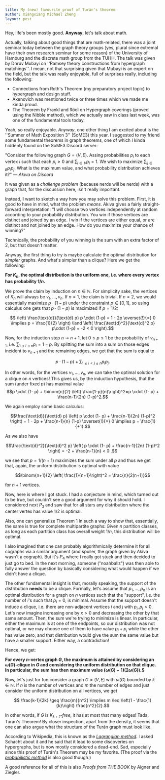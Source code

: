 ```yaml
---
title: My (new) favourite proof of Turán's theorem
author: Xiangxiang Michael Zheng
layout: post
---
```


Hey, life's been mostly good. **Anyway**, let's talk about math. 

Actually, talking about good things that are math-related, there was a joint seminar today between the graph theory groups (yes, plural since extremal have their own research seminar for some reason) of the University of Hamburg and the discrete math group from the TUHH. The talk was given by Dhruv Mubayi on ''Ramsey theory constructions from hypergraph matchings''. I mean, not that surprising given that 
Mubayi is an expert on the field, but the talk was really enjoyable, full of surprises really, including the following: 

- Connections from Roth's Theorem (my preparatory project topic) to hypergraph and design stuff. 
- Axenovich was mentioned twice or three times which we made me kinda proud. 
- The Theorem by Frankl and Rödl on Hypergraph coverings (proved using the Nibble method), which we actually saw in class last week, was one of the fundamental tools today. 

Yeah, so really enjoyable. *Anyway*, one other thing I am excited about is the ''Summer of Math Exposition 3'' (SoME3) this year. 
I suggested to my friend some fundamental theorems in graph theorems, one of which I kinda hiddenly found on the SoME3 Discord server: 

"Consider the following graph $G = (V,E)$. Assing probabilities $p_i$ to each vertex $i$ such that each $p_i \geq 0$ and $\sum_{i \in V} p_i = 1$. We wish to maximize $\sum_{ij \in E} p_i p_j$. What is the maximum value, and what probability distribution achieves it?" <cite>— Akiva on Discord</cite>

It was given as a *challenge problem* (because nerds will be nerds) with a graph that, for the discussion here, isn't really important. 

Instead, I want to sketch a way how you may solve this problem. First, it is good to have in mind, what the problem *means*. Akiva gives a fairly straight-forward interpretation: "I will choose two vertices independently at random according to your probability distribution. You win if those vertices are distinct and joined by an edge. I win if the vertices are either equal, or are distinct and not joined by an edge. How do you maximize your chance of winning?" 

Technically, the probability of you winning is the sum with an extra factor of 2, but that doesn't matter. 

Anyway, the first thing to try is maybe calculate the optimal distribution for *simpler* graphs. And what's simpler than a clique? 
Here we get the following: 

**For $K_n$, the optimal distribution is the uniform one, i.e. where every vertex has probability $1/n$.**


We prove the claim by induction on $n \in \mathbb{N}$. For simplicity sake, the vertices of $K_n$ will always be $v_1, \dots, v_n$. If $n = 1$, the claim is trivial. If $n = 2$, we would essentially maximize $p \cdot (1-p)$ under the constraint $p \in [0,1]$, so using calculus one gets that $p \cdot (1-p)$ is maximized if $p = 1/2$:

$$ \left( \frac{\text{d}}{\text{d} p} p \cdot (1-p) = 1 - 2p \overset{!}{=} 0 \implies p = \frac{1}{2} \right) \land \left( \frac{\text{d}^2}{\text{d}^2 p} p\cdot (1-p) = -2 < 0 \right).$$

Now, for the induction step $n \rightsquigarrow n+1$, let $0 \leq p \leq 1$ be the probability of $v_{n+1}$, i.e. $\sum_{1 \leq i \leq n} p_i = 1-p$. By splitting the sum into a sum on those edges incident to $v_{n+1}$ and the remaining edges, we get that the sum is equal to 

$$p \cdot (1- p) + \sum_{1 \leq  i < j \leq n} p_i p_j.$$ 

In other words, for the vertices $v_1, \dots, v_n$, we can take the optimal solution for a clique on $n$ vertices! This gives us, by the induction hypothesis, that the sum (under fixed $p$) has maximal value $$p \cdot (1- p) + \binom{n}{2} \left( \frac{1-p}{n}\right)^2=p \cdot (1- p) + \frac{n-1}{2n} (1-p)^2.$$ 

We again employ some basic calculus: 

$$\frac{\text{d}}{\text{d} p} \left( p \cdot (1- p) + \frac{n-1}{2n} (1-p)^2 \right) = 1 - 2p  + \frac{n-1}{n} (1-p) \overset{!}{=} 0 \implies p = \frac{1}{+1}.$$

As we also have 

$$\frac{\text{d}^2}{\text{d}^2 p} \left( p \cdot (1- p) + \frac{n-1}{2n} (1-p)^2 \right)  = -2 + \frac{n-1}{n} < 0 ,$$

we see that $p = 1 / (n+1)$ maximizes the sum under all $p$ and thus we get that, again, the uniform distribution is optimal with value 

$$\binom{n+1}{2} \left( \frac{1}{n+1}\right)^2 = \frac{n}{2(n+1)}$$

for $n+1$ vertices. 

Now, here is where I got stuck. I had a conjecture in mind, which turned out to be true, but couldn't see a good argument for why it should hold. I considered next $P_3$ and saw that for all stars any distribution where the center vertex has value $1/2$ is optimal. 

Also, one can generalize Theorem 1 in such a way to show that, essentially, the same is true for complete multipartite graphs: Given $n$ partition classes, as long as each partition class has overall weight $1 /n$, this distribution will be optimal. 

I also imagined that one can probably algorithmically determine it for all cographs via a similar argument (and spoiler, the graph given by Akiva wasn't a cograph). But it's $P_4$ where I really got stuck and then decided to just go to bed. In the next morning, someone ("noahballz") was then able to fully answer the question by basically considering what would happen if we didn't have a clique.

The other fundamental insight is that, morally speaking, the support of the distribution **needs** to be a clique. Formally, let's assume that $p_1, \dots, p_n$ is an optimal distribution for a graph on $n$ vertices such that the "support", i.e. the number of $i$'s such that $p_i = 0$, is minimal. Assume that the support doesn't induce a clique, i.e. there are non-adjacent vertices $i$ and $j$ with $p_i , p_j >0$. Let's now imagine increasing one by $x > 0$ and decreasing the other by that same amount. Then, the sum we're trying to minimize is linear. In particular, either the maximum is at one of the endpoints, so our distribution was not optimal, or we may choose one of them to have value $p_i + p_j$ while the other has value zero, and that distribution would give the sum the same value but have a smaller support. Either way, a contradiction!

Hence, we get:

**For every $n$-vertex graph $G$, the maximum is attained by considering an $\omega(G)$-clique in $G$ and considering the uniform distribution on that clique. In particular, the sum has then maximum value $(\omega(G) -1)(2 \omega(G)).$$**

Now, let's just for fun consider a graph $G = (V,E)$ with $\omega(G)$ bounded by $k \in \mathbb{N}$. If $n$ is the number of vertices and $m$ the number of edges and just consider the uniform distribution on all vertices, we get 

$$ \frac{k-1}{2k} \geq \frac{m}{n^2} \implies m \leq \left(1 - \frac{1}{k}\right) \frac{n^2}{2}.$$

In other words, if $G$ is *$K_{k+1}$-free*, it has at most that many edges! Tada, Turán's Theorem! By closer inspection, apart from the density, it seems that one can also argue what the structure of the Turán graph must look like.  

According to Wikipedia, this is known as the <a href="https://www.wikiwand.com/en/Tur%C3%A1n%27s_theorem#Lagrangian" title="Lagrangian method">*Lagrangian method*</a>. I asked Schacht about it and he said that it lead to some discoveries on hypergraphs, but is now mostly considered a dead-end. Sad, especially since this proof of Turán's Theorem may be my favorite. (The proof via the <a href="https://www.wikiwand.com/en/Tur%C3%A1n%27s_theorem#Probabilistic_Method" title="probabilistic method">*probabilistic method*</a> is also good though.)

A good reference for all of this is also *Proofs from THE BOOK* by Aigner and Ziegler.



